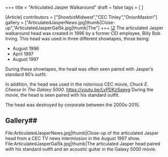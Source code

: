 +++
title = "Articulated Jasper Walkaround"
draft = false
tags = [ ]

[Article]
contributors = ["ShowbizMidwest","CEC Tinley","OnionMastori"]
gallery = ["ArticulatedJasperNews.jpg|thumb|Close-up","ArticulatedJasperGal5k.jpg|thumb|The"]
+++
[\2](\1)
The articulated Jasper walkaround head was created in 1996 by a former CEI employee, Billy Bob Irving. This head was used in three different showtapes, those being:

* August 1996
* April 1997
* August 1997

During these showtapes, the head was often seen paired with Jasper’s standard 90’s outfit. 

In addition, the head was used in the notorious CEC movie, _Chuck E. Cheese In The Galaxy 5000_.<ref> https://youtu.be/LvPDKzSaeyg</ref> During the movie, the head is seen paired with his standard outfit.

The head was destroyed by corporate between the 2000s-2015.


## Gallery## 
<gallery>
File:ArticulatedJasperNews.jpg|thumb|Close-up of the articulated Jasper head from a CEC TV news intermission in the August 1997 show.
File:ArticulatedJasperGal5k.jpg|thumb|The articulated Jasper head paired with his standard outfit and an acoustic guitar in the Galaxy 5000 movie.
</gallery>